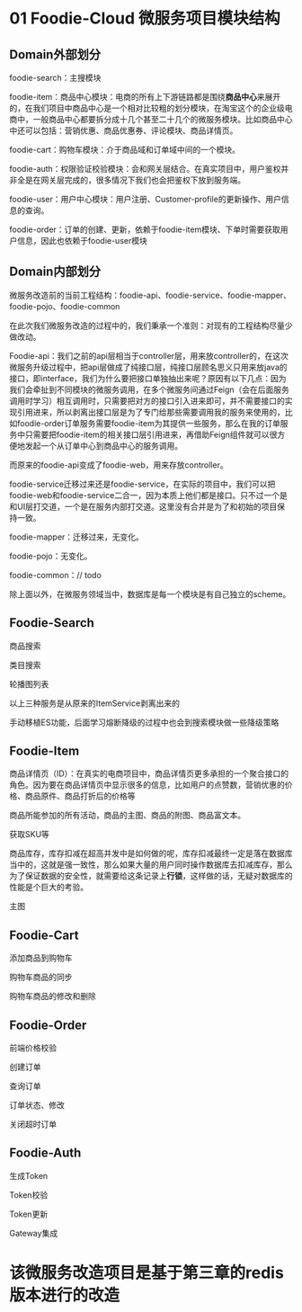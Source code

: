 # 01 Foodie-Cloud 微服务项目模块结构

## Domain外部划分

foodie-search：主搜模块

foodie-item：商品中心模块：电商的所有上下游链路都是围绕**商品中心**来展开的，在我们项目中商品中心是一个相对比较粗的划分模块，在淘宝这个的企业级电商中，一般商品中心都要拆分成十几个甚至二十几个的微服务模块。比如商品中心中还可以包括：营销优惠、商品优惠券、评论模块、商品详情页。

foodie-cart：购物车模块：介于商品域和订单域中间的一个模块。

foodie-auth：权限验证校验模块：会和网关层结合。在真实项目中，用户鉴权并非全是在网关层完成的，很多情况下我们也会把鉴权下放到服务端。

foodie-user：用户中心模块：用户注册、Customer-profile的更新操作、用户信息的查询。

foodie-order：订单的创建、更新，依赖于foodie-item模块、下单时需要获取用户信息，因此也依赖于foodie-user模块

## Domain内部划分

微服务改造前的当前工程结构：foodie-api、foodie-service、foodie-mapper、foodie-pojo、foodie-common

在此次我们微服务改造的过程中的，我们秉承一个准则：对现有的工程结构尽量少做改动。

Foodie-api：我们之前的api层相当于controller层，用来放controller的，在这次微服务升级过程中，把api层做成了纯接口层，纯接口层顾名思义只用来放java的接口，即interface，我们为什么要把接口单独抽出来呢？原因有以下几点：因为我们会牵扯到不同模块的微服务调用，在多个微服务间通过Feign（会在后面服务调用时学习）相互调用时，只需要把对方的接口引入进来即可，并不需要接口的实现引用进来，所以剥离出接口层是为了专门给那些需要调用我的服务来使用的，比如foodie-order订单服务需要foodie-item为其提供一些服务，那么在我的订单服务中只需要把foodie-item的相关接口层引用进来，再借助Feign组件就可以很方便地发起一个从订单中心到商品中心的服务调用。

而原来的foodie-api变成了foodie-web，用来存放controller。

foodie-service迁移过来还是foodie-service，在实际的项目中，我们可以把foodie-web和foodie-service二合一，因为本质上他们都是接口。只不过一个是和UI层打交道，一个是在服务内部打交道。这里没有合并是为了和初始的项目保持一致。

foodie-mapper：迁移过来，无变化。

foodie-pojo：无变化。

foodie-common：// todo

除上面以外，在微服务领域当中，数据库是每一个模块是有自己独立的scheme。

## Foodie-Search

商品搜索

类目搜索

轮播图列表

以上三种服务是从原来的ItemService剥离出来的

手动移植ES功能，后面学习熔断降级的过程中也会到搜索模块做一些降级策略

## Foodie-Item

商品详情页（ID）：在真实的电商项目中，商品详情页更多承担的一个聚合接口的角色。因为要在商品详情页中显示很多的信息，比如用户的点赞数，营销优惠的价格、商品原件、商品打折后的价格等

商品所能参加的所有活动，商品的主图、商品的附图、商品富文本。

获取SKU等

商品库存，库存扣减在超高并发中是如何做的呢，库存扣减最终一定是落在数据库当中的，这就是强一致性，那么如果大量的用户同时操作数据库去扣减库存，那么为了保证数据的安全性，就需要给这条记录上**行锁**，这样做的话，无疑对数据库的性能是个巨大的考验。

主图

## Foodie-Cart

添加商品到购物车

购物车商品的同步

购物车商品的修改和删除

## Foodie-Order

前端价格校验

创建订单

查询订单

订单状态、修改

关闭超时订单

## Foodie-Auth

生成Token

Token校验

Token更新

Gateway集成

# 该微服务改造项目是基于第三章的redis版本进行的改造

